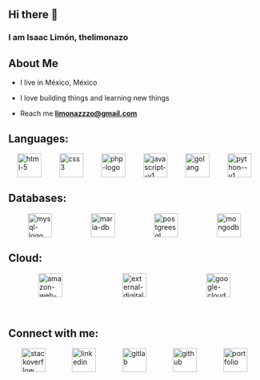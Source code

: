 ## Hi there 👋

<h3>I am Isaac Limón, thelimonazo</h3>

##  About Me

- I live in México, México

- I love building things and learning new things

- Reach me **limonazzzo@gmail.com**

## Languages:
<p style="display: flex; align-items: center; justify-content: space-around">
  <img width="48" height="48" src="https://img.icons8.com/color/48/html-5.png" alt="html-5"/>
  <img width="48" height="48" src="https://img.icons8.com/color/48/css3.png" alt="css3"/>
  <img width="48" height="48" src="https://img.icons8.com/officel/80/php-logo.png" alt="php-logo"/>
  <img width="48" height="48" src="https://img.icons8.com/color/48/javascript--v1.png" alt="javascript--v1"/>
  <img width="48" height="48" src="https://img.icons8.com/color/48/golang.png" alt="golang"/>
  <img width="48" height="48" src="https://img.icons8.com/color/48/python--v1.png" alt="python--v1"/>    
</p>

## Databases:
<p style="display: flex; align-items: center; justify-content: space-around">
  <img width="48" height="48" src="https://img.icons8.com/fluency/48/mysql-logo.png" alt="mysql-logo"/>
  <img width="48" height="48" src="https://img.icons8.com/fluency/48/maria-db.png" alt="maria-db"/>
  <img width="48" height="48" src="https://img.icons8.com/color/48/postgreesql.png" alt="postgreesql"/>
  <img width="48" height="48" src="https://img.icons8.com/color/48/mongodb.png" alt="mongodb"/>
</p>

## Cloud:
<p style="display: flex; align-items: center; justify-content: space-around">
  <img width="48" height="48" src="https://img.icons8.com/color/48/amazon-web-services.png" alt="amazon-web-services"/>
  <img width="48" height="48" src="https://img.icons8.com/external-tal-revivo-color-tal-revivo/48/external-digital-ocean-a-cloud-infrastructure-with-data-centers-worldwide-logo-color-tal-revivo.png" alt="external-digital-ocean-a-cloud-infrastructure-with-data-centers-worldwide-logo-color-tal-revivo"/>
  <img width="48" height="48" src="https://img.icons8.com/color/48/google-cloud.png" alt="google-cloud"/>
</p>

<br/>

## Connect with me:
<p style="display: flex; align-items: center; justify-content: space-around">
  <a href="https://stackoverflow.com/users/2658357/thelimonazo"><img width="48" height="48" src="https://img.icons8.com/color/48/stackoverflow.png" alt="stackoverflow"/></a>
  <a href="https://www.linkedin.com/in/thelimonazo"><img width="48" height="48" src="https://img.icons8.com/color/48/linkedin.png" alt="linkedin"/></a>
  <a href="https://gitlab.com/thelimonazo"><img width="48" height="48" src="https://img.icons8.com/color/48/gitlab.png" alt="gitlab"/></a>
  <a href="https://github.com/thelimonazo"><img width="48" height="48" src="https://img.icons8.com/clouds/48/github.png" alt="github"/></a>
  <a href="https://oldcv.pages.dev/portfolio"><img width="48" height="48" src="https://img.icons8.com/nolan/48/portfolio.png" alt="portfolio"/></a>
</p>
